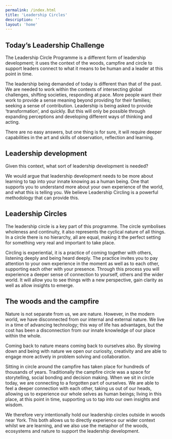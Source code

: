 ```yaml
---
permalink: /index.html
title: 'Leadership Circles'
description: ''
layout: 'home'
---
```


<article class="full | wrapper cover-image cover-image-mountain-mist">
  <div class="section__inner region">
    <h1>Today’s Leadership Challenge</h1>
    <p>
      The Leadership Circle Programme is a different form of leadership development; it uses the
      context of the woods, campfire and circle to support leaders connect to what it means to be
      human and a leader at this point in time.
    </p>
    <p>
      The leadership being demanded of today is different than that of the past. We are needed to
      work within the contexts of intersecting global challenges, shifting societies, responding at
      pace. More people want their work to provide a sense meaning beyond providing for their
      families; seeking a sense of contribution. Leadership is being asked to provide ‘transformation’,
      and quickly. But this will only be possible through expanding perceptions and developing
      different ways of thinking and acting.
    </p>
    <p>
      There are no easy answers, but one thing is for sure, it will require deeper capabilities in the art
      and skills of observation, reflection and learning.
    </p>
  </div>
</article>

## Leadership development

Given this context, what sort of leadership development is needed?

We would argue that leadership development needs to be more about learning to tap into your innate knowing as a human being. One that supports you to understand more about your own experience of the world, and what this is telling you. We believe Leadership Circling is a powerful methodology that can provide this.

## Leadership Circles

The leadership circle is a key part of this programme. The circle symbolises wholeness and continuity, it also represents the cyclical nature of all things. In a circle there is no hierarchy, all are equal, making it the perfect setting for something very real and important to take place.

Circling is experiential, it is a practice of coming together with others, listening deeply and being heard deeply. The practice invites you to pay attention to your own experience in the moment as well as to each other, supporting each other with your presence. Through this process you will experience a deeper sense of connection to yourself, others and the wider world. It will allow you to see things with a new perspective, gain clarity as well as allow insights to emerge.

<article class="full | wrapper cover-image cover-image-mountain-mist">
  <div class="section__inner region">
    <h2>The woods and the campfire</h2>
    <p>
      Nature is not separate from us, we are nature. However, in the modern world, we have
      disconnected from our internal and external nature. We live in a time of advancing technology;
      this way of life has advantages, but the cost has been a disconnection from our innate
      knowledge of our place within the whole.
    </p>
    <p>
      Coming back to nature means coming back to ourselves also. By slowing down and being with
      nature we open our curiosity, creativity and are able to engage more actively in problem solving
      and collaboration.
    </p>
    <p>
      Sitting in circle around the campfire has taken place for hundreds of thousands of years.
      Traditionally the campfire circle was a space for storytelling, social bonding and decision
      making. When we sit in circle today, we are connecting to a forgotten part of ourselves. We are
      able to feel a deeper connection with each other, taking us out of our heads, allowing us to
      experience our whole selves as human beings; living in this place, at this point in time,
      supporting us to tap into our own insights and wisdom.
    </p>
    <p>
      We therefore very intentionally hold our leadership circles outside in woods near York. This both
      allows us to directly experience our wider context whilst we are learning, and we also use the
      metaphor of the woods, ecosystems and nature to support the leadership development.
    </p>
  </div>
</article>
